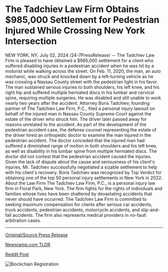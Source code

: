 # The Tadchiev Law Firm Obtains $985,000 Settlement for Pedestrian Injured While Crossing New York Intersection

NEW YORK, NY, July 02, 2024 /24-7PressRelease/ -- The Tadchiev Law Firm is pleased to have obtained a $985,000 settlement for a client who suffered disabling injuries in a pedestrian accident when he was hit by a motorist while walking across the street.   On Feb. 11, 2020, the man, an auto mechanic, was struck and knocked down by a left-turning vehicle as he was crossing a Nassau County street with the pedestrian light in his favor.   The man sustained serious injuries to both shoulders, his left knee, and his right hip and suffered multiple herniated discs in his lumbar and cervical spine, requiring multiple surgeries. He was disabled and still unable to work nearly two years after the accident.  Attorney Boris Tadchiev, founding partner of The Tadchiev Law Firm, P.C., filed a personal injury lawsuit on behalf of the injured man in Nassau County Supreme Court against the estate of the driver who struck him. The driver later passed away for reasons unrelated to the accident.  As part of the development of the pedestrian accident case, the defense counsel representing the estate of the driver hired an orthopedic doctor to examine the man injured in the pedestrian accident. The doctor conceded that the injured man had suffered a diminished range of motion in both shoulders and his left knee, as well as disability in his lumbar spine from multiple herniated discs. The doctor did not contest that the pedestrian accident caused the injuries.  Given the lack of dispute about the cause and seriousness of his client's injuries, Mr. Tadchiev successfully negotiated a sizable settlement to help with his client's recovery. Boris Tadchiev was recognized by Top Verdict for obtaining one of the top 50 personal injury settlements in New York in 2022.  About the Law Firm  The Tadchiev Law Firm, P.C., is a personal injury law firm in Floral Park, New York. The firm fights for the rights of individuals and families whose lives have been shattered by devastating accidents that never should have occurred. The Tadchiev Law Firm is committed to seeking maximum compensation for clients after serious car accidents, truck accidents, pedestrian accidents, motorcycle accidents, and slip-and-fall accidents. The firm also represents medical providers in no-fault arbitration cases. 

---

[Original/Source Press Release](https://www.24-7pressrelease.com/press-release/512197/the-tadchiev-law-firm-obtains-985000-settlement-for-pedestrian-injured-while-crossing-new-york-intersection)
                    

[Newsramp.com TLDR](None) 



[Reddit Post](https://www.reddit.com/r/newsramp/comments/1dtpwpy/tadchiev_law_firm_secures_985000_settlement_for/) 



![Blockchain Registration](https://cdn.newsramp.app/24-7PressRelease/qrcode/247/2/tallXRnc.webp)